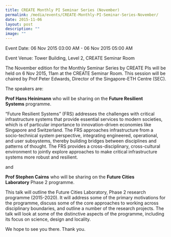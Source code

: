```yaml
---
title: CREATE Monthly PI Seminar Series (November)
permalink: /media/events/CREATE-Monthly-PI-Seminar-Series-November/
date: 2015-11-06
layout: post
description: ""
image: ""
---
```

Event Date: 06 Nov 2015 03:00 AM - 06 Nov 2015 05:00 AM

Event Venue: Tower Building, Level 2, CREATE Seminar Room

The November edition for the Monthly Seminar Series by CREATE PIs will be held on 6 Nov 2015, 11am at the CREATE Seminar Room. This session will be chaired by Prof Peter Edwards, Director of the Singapore-ETH Centre (SEC).

The speakers are:

**Prof Hans Heinimann** who will be sharing on the **Future Resilient Systems** programme.

“Future Resilient Systems” (FRS) addresses the challenges with critical infrastructure systems that provide essential services to modern societies, which is of particular importance to innovation-driven economies like Singapore and Switzerland. The FRS approaches infrastructure from a socio-technical system perspective, integrating engineered, operational, and user subsystems, thereby building bridges between disciplines and patterns of thought. The FRS provides a cross-disciplinary, cross-cultural environment to jointly explore approaches to make critical infrastructure systems more robust and resilient.

and

**Prof Stephen Cairns** who will be sharing on the **Future Cities Laboratory** Phase 2 programme.

This talk will outline the Future Cities Laboratory, Phase 2 research programme (2015-2020). It will address some of the primary motivations for the programme, discuss some of the core approaches to working across disciplinary boundaries, and outline a number of the research projects. The talk will look at some of the distinctive aspects of the programme, including its focus on science, design and locality.

We hope to see you there. Thank you.